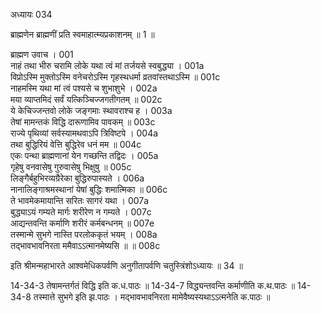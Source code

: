 अध्यायः 034

ब्राह्मणेन ब्राह्मणीं प्रति स्वमाहात्म्यप्रकाशनम् ॥ 1 ॥

ब्राह्मण उवाच ।	001  
नाहं तथा भीरु चरामि लोके यथा त्वं मां तर्जयसे स्वबुद्ध्या ।	001a  
विप्रोऽस्मि मुक्तोऽस्मि वनेचरोऽस्मि गृहस्थधर्मा व्रतवांस्तथाऽस्मि ॥	001c  
नाहमस्मि यथा मां त्वं पश्यसे च शुभाशुभे ।	002a  
मया व्याप्तमिदं सर्वं यत्किञ्चिज्जगतीगतम् ॥	002c  
ये केचिज्जन्तवो लोके जङ्गमाः स्थावराश्च ह ।	003a  
तेषां मामन्तकं विद्धि दारूणामिव पावकम् ॥	003c  
राज्ये पृथिव्यां सर्वस्यामथवाऽपि त्रिविष्टपे ।	004a  
तथा बुद्धिरियं वेत्ति बुद्धिरेव धनं मम ॥	004c  
एकः पन्था ब्राह्मणानां येन गच्छन्ति तद्विदः ।	005a  
गृहेषु वनवासेषु गुरुवासेषु भिक्षुषु ॥	005c  
लिङ्गैर्बहुभिरव्यग्रैरेका बुद्धिरुपास्यते ।	006a  
नानालिङ्गाश्रमस्थानां येषां बुद्धिः शमात्मिका ॥	006c  
ते भावमेकमायान्ति सरितः सागरं यथा ।	007a  
बुद्ध्याऽयं गम्यते मार्गः शरीरेण न गम्यते ।	007c  
आद्यन्तवन्ति कर्माणि शरीरं कर्मबन्धनम् ॥	007e  
तस्मान्मे सुभगे नास्ति परलोककृतं भयम् ।	008a  
तद्भावभावनिरता ममैवाऽऽत्मानमेष्यसि ॥ ॥	008c  

इति श्रीमन्महाभारते आश्वमेधिकपर्वणि अनुगीतापर्वणि चतुस्त्रिंशोऽध्यायः ॥ 34 ॥

14-34-3 तेषामन्तर्गतं विद्धि इति क.ध.पाठः ॥ 14-34-7 विद्ध्यन्तवन्ति कर्माणीति क.थ.पाठः ॥ 14-34-8 तस्मात्ते सुभगे इति झ.पाठः । मद्भावभावनिरता मामेवैष्यस्यथाऽऽत्मनेति क.पाठः ॥ 
